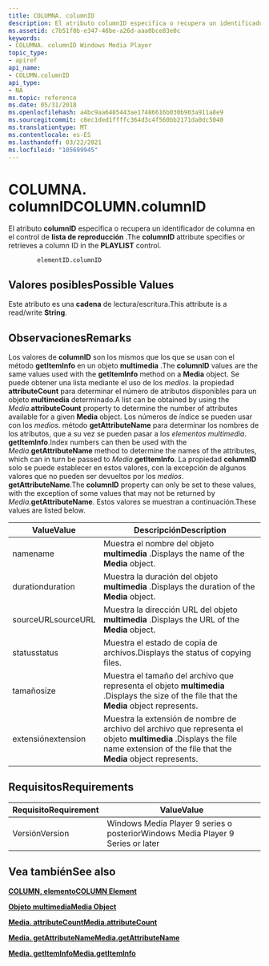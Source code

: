 ```yaml
---
title: COLUMNA. columnID
description: El atributo columnID especifica o recupera un identificador de columna en el control de lista de reproducción.
ms.assetid: c7b51f0b-e347-46be-a26d-aaa0bce83e0c
keywords:
- COLUMNA. columnID Windows Media Player
topic_type:
- apiref
api_name:
- COLUMN.columnID
api_type:
- NA
ms.topic: reference
ms.date: 05/31/2018
ms.openlocfilehash: a4bc9aa6485443ae17486616b030b903a911a8e9
ms.sourcegitcommit: c8ec1ded1ffffc364d3c4f560bb2171da0dc5040
ms.translationtype: MT
ms.contentlocale: es-ES
ms.lasthandoff: 03/22/2021
ms.locfileid: "105699945"
---
```

# <a name="columncolumnid"></a><span data-ttu-id="29f78-104">COLUMNA. columnID</span><span class="sxs-lookup"><span data-stu-id="29f78-104">COLUMN.columnID</span></span>

<span data-ttu-id="29f78-105">El atributo **columnID** especifica o recupera un identificador de columna en el control de **lista de reproducción** .</span><span class="sxs-lookup"><span data-stu-id="29f78-105">The **columnID** attribute specifies or retrieves a column ID in the **PLAYLIST** control.</span></span>

``` syntax
        elementID.columnID
```

## <a name="possible-values"></a><span data-ttu-id="29f78-106">Valores posibles</span><span class="sxs-lookup"><span data-stu-id="29f78-106">Possible Values</span></span>

<span data-ttu-id="29f78-107">Este atributo es una **cadena** de lectura/escritura.</span><span class="sxs-lookup"><span data-stu-id="29f78-107">This attribute is a read/write **String**.</span></span>

## <a name="remarks"></a><span data-ttu-id="29f78-108">Observaciones</span><span class="sxs-lookup"><span data-stu-id="29f78-108">Remarks</span></span>

<span data-ttu-id="29f78-109">Los valores de **columnID** son los mismos que los que se usan con el método **getItemInfo** en un objeto **multimedia** .</span><span class="sxs-lookup"><span data-stu-id="29f78-109">The **columnID** values are the same values used with the **getItemInfo** method on a **Media** object.</span></span> <span data-ttu-id="29f78-110">Se puede obtener una lista mediante el uso de los *medios*. la propiedad **attributeCount** para determinar el número de atributos disponibles para un objeto **multimedia** determinado.</span><span class="sxs-lookup"><span data-stu-id="29f78-110">A list can be obtained by using the *Media*.**attributeCount** property to determine the number of attributes available for a given **Media** object.</span></span> <span data-ttu-id="29f78-111">Los números de índice se pueden usar con los *medios*. método **getAttributeName** para determinar los nombres de los atributos, que a su vez se pueden pasar a los *elementos multimedia*. **getItemInfo**.</span><span class="sxs-lookup"><span data-stu-id="29f78-111">Index numbers can then be used with the *Media*.**getAttributeName** method to determine the names of the attributes, which can in turn be passed to *Media*.**getItemInfo**.</span></span> <span data-ttu-id="29f78-112">La propiedad **columnID** solo se puede establecer en estos valores, con la excepción de algunos valores que no pueden ser devueltos por los *medios*. **getAttributeName**.</span><span class="sxs-lookup"><span data-stu-id="29f78-112">The **columnID** property can only be set to these values, with the exception of some values that may not be returned by *Media*.**getAttributeName**.</span></span> <span data-ttu-id="29f78-113">Estos valores se muestran a continuación.</span><span class="sxs-lookup"><span data-stu-id="29f78-113">These values are listed below.</span></span>



| <span data-ttu-id="29f78-114">Value</span><span class="sxs-lookup"><span data-stu-id="29f78-114">Value</span></span>     | <span data-ttu-id="29f78-115">Descripción</span><span class="sxs-lookup"><span data-stu-id="29f78-115">Description</span></span>                                                                        |
|-----------|------------------------------------------------------------------------------------|
| <span data-ttu-id="29f78-116">name</span><span class="sxs-lookup"><span data-stu-id="29f78-116">name</span></span>      | <span data-ttu-id="29f78-117">Muestra el nombre del objeto **multimedia** .</span><span class="sxs-lookup"><span data-stu-id="29f78-117">Displays the name of the **Media** object.</span></span>                                         |
| <span data-ttu-id="29f78-118">duration</span><span class="sxs-lookup"><span data-stu-id="29f78-118">duration</span></span>  | <span data-ttu-id="29f78-119">Muestra la duración del objeto **multimedia** .</span><span class="sxs-lookup"><span data-stu-id="29f78-119">Displays the duration of the **Media** object.</span></span>                                     |
| <span data-ttu-id="29f78-120">sourceURL</span><span class="sxs-lookup"><span data-stu-id="29f78-120">sourceURL</span></span> | <span data-ttu-id="29f78-121">Muestra la dirección URL del objeto **multimedia** .</span><span class="sxs-lookup"><span data-stu-id="29f78-121">Displays the URL of the **Media** object.</span></span>                                          |
| <span data-ttu-id="29f78-122">status</span><span class="sxs-lookup"><span data-stu-id="29f78-122">status</span></span>    | <span data-ttu-id="29f78-123">Muestra el estado de copia de archivos.</span><span class="sxs-lookup"><span data-stu-id="29f78-123">Displays the status of copying files.</span></span>                                              |
| <span data-ttu-id="29f78-124">tamaño</span><span class="sxs-lookup"><span data-stu-id="29f78-124">size</span></span>      | <span data-ttu-id="29f78-125">Muestra el tamaño del archivo que representa el objeto **multimedia** .</span><span class="sxs-lookup"><span data-stu-id="29f78-125">Displays the size of the file that the **Media** object represents.</span></span>                |
| <span data-ttu-id="29f78-126">extensión</span><span class="sxs-lookup"><span data-stu-id="29f78-126">extension</span></span> | <span data-ttu-id="29f78-127">Muestra la extensión de nombre de archivo del archivo que representa el objeto **multimedia** .</span><span class="sxs-lookup"><span data-stu-id="29f78-127">Displays the file name extension of the file that the **Media** object represents.</span></span> |



 

## <a name="requirements"></a><span data-ttu-id="29f78-128">Requisitos</span><span class="sxs-lookup"><span data-stu-id="29f78-128">Requirements</span></span>



| <span data-ttu-id="29f78-129">Requisito</span><span class="sxs-lookup"><span data-stu-id="29f78-129">Requirement</span></span> | <span data-ttu-id="29f78-130">Value</span><span class="sxs-lookup"><span data-stu-id="29f78-130">Value</span></span> |
|--------------------|---------------------------------------------------|
| <span data-ttu-id="29f78-131">Versión</span><span class="sxs-lookup"><span data-stu-id="29f78-131">Version</span></span><br/> | <span data-ttu-id="29f78-132">Windows Media Player 9 series o posterior</span><span class="sxs-lookup"><span data-stu-id="29f78-132">Windows Media Player 9 Series or later</span></span><br/> |



## <a name="see-also"></a><span data-ttu-id="29f78-133">Vea también</span><span class="sxs-lookup"><span data-stu-id="29f78-133">See also</span></span>

<dl> <dt>

[<span data-ttu-id="29f78-134">**COLUMN, elemento**</span><span class="sxs-lookup"><span data-stu-id="29f78-134">**COLUMN Element**</span></span>](column-element.md)
</dt> <dt>

[<span data-ttu-id="29f78-135">**Objeto multimedia**</span><span class="sxs-lookup"><span data-stu-id="29f78-135">**Media Object**</span></span>](media-object.md)
</dt> <dt>

[<span data-ttu-id="29f78-136">**Media. attributeCount**</span><span class="sxs-lookup"><span data-stu-id="29f78-136">**Media.attributeCount**</span></span>](media-attributecount.md)
</dt> <dt>

[<span data-ttu-id="29f78-137">**Media. getAttributeName**</span><span class="sxs-lookup"><span data-stu-id="29f78-137">**Media.getAttributeName**</span></span>](media-getattributename.md)
</dt> <dt>

[<span data-ttu-id="29f78-138">**Media. getItemInfo**</span><span class="sxs-lookup"><span data-stu-id="29f78-138">**Media.getItemInfo**</span></span>](media-getiteminfo.md)
</dt> </dl>

 

 





